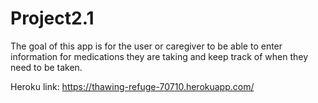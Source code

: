 # Project2.1

The goal of this app is for the user or caregiver to be able to enter information for medications they are taking and keep track of when they need to be taken. 

Heroku link:
https://thawing-refuge-70710.herokuapp.com/